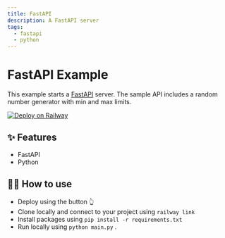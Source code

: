 ```yaml
---
title: FastAPI
description: A FastAPI server
tags:
  - fastapi
  - python
---
```


# FastAPI Example

This example starts a [FastAPI](https://fastapi.tiangolo.com/) server. The sample API includes a random number generator with min and max limits.

[![Deploy on Railway](https://railway.app/button.svg)](https://railway.app/new/template?template=https%3A%2F%2Fgithub.com%2Frailwayapp%2Fstarters%2Ftree%2Fmaster%2Fexamples%2Ffastapi)

## ✨ Features

- FastAPI
- Python

## 💁‍♀️ How to use

- Deploy using the button 👆
- Clone locally and connect to your project using `railway link`
- Install packages using `pip install -r requirements.txt`
- Run locally using `python main.py`
.
